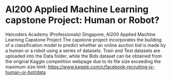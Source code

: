 # AI200 Applied Machine Learning capstone Project: Human or Robot?
Heicoders Academy (Professionals) Singapore, AI200 Applied Machine Learning Capstone Project 
The capstone project incorporates the building of a classification model to predict whether an online auction bid is made by a human or a robot using a series of datasets.
Train and Test datasets are uploaded into the Data folder, while the Bids dataset can be obtained from the original Kaggle competition webpage due to its file size exceeding the maximum size limit: https://www.kaggle.com/c/facebook-recruiting-iv-human-or-bot/data
